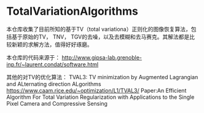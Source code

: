 # TotalVariationAlgorithms

本仓库收集了目前所知的基于TV（total variationa）正则化的图像恢复算法，包括基于原始的TV， TNV， TGV的去噪，以及去模糊和去马赛克。其解法都是比较新颖的求解方法，值得好好琢磨。

本仓库的代码来源于：
http://www.gipsa-lab.grenoble-inp.fr/~laurent.condat/software.html

其他的对TV的优化算法：
TVAL3: TV minimization by Augmented Lagrangian and ALternating direction ALgorithms
https://www.caam.rice.edu/~optimization/L1/TVAL3/
Paper:An Efficient Algorithm For Total Variation Regularization with Applications to the Single Pixel Camera and Compressive Sensing
